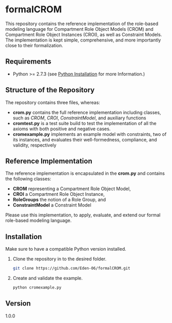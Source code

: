 # formalCROM

This repository contains the reference implementation
of the role-based modeling language for Compartment Role Object Models (CROM)
and Compartment Role Object Instances (CROI),
as well as Constraint Models.
The implementation is kept simple, comprehensive, and
more importantly close to their formalization.

## Requirements

* Python >= 2.7.3 (see [Python Installation](https://www.python.org/downloads/release/python-279/) for more Information.)

## Structure of the Repository

The repository contains three files, whereas:

* **crom.py** contains the full reference implementation including classes,
    such as *CROM*, *CROI*, *ConstraintModel*, and auxiliary functions
* **cromtest.py** is a test suite build to test the implementation of all
    the axioms with both positive and negative cases.
* **cromexample.py** implements an example model with constraints, two of its instances,
    and evaluates their well-formedness, compliance, and validity, respectively

## Reference Implementation

The reference implementation is encapsulated in the **crom.py**
and contains the following classes:

* **CROM** representing a Compartment Role Object Model,
* **CROI** a Compartment Role Object Instance,
* **RoleGroups** the notion of a Role Group, and
* **ConstraintModel** a Constraint Model 

Please use this implementation, to apply, evaluate, and extend 
our formal role-based modeling language.

## Installation

Make sure to have a compatible Python version installed.

1. Clone the repository in to the desired folder.

    ```bash
    git clone https://github.com/Eden-06/formalCROM.git
    ```

2. Create and validate the example.

    ```bash
    python cromexample.py
    ```
    
## Version

1.0.0

